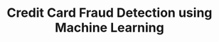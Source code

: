 ---
title: "Credit Card Fraud Detection using Machine Learning"
year: "2024"
description: "A real-time machine learning system using PyTorch to detect fraudulent credit card transactions with high accuracy."
image: "/assets/project/Credit Card Fraud Detection using Machine Learning.png"
projectUrl: "https://github.com/shreyashguptas/Credit-Card-Fraud-Detection-using-Machine-Learning"
technologies: ["PyTorch", "Machine Learning", "Python"]
--- 